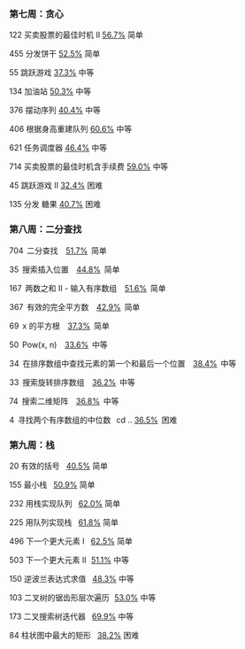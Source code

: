 ### 第七周：贪心

122  买卖股票的最佳时机 II  [56.7%](http://56.7%/)  简单  

455  分发饼干  [52.5%](http://52.5%/)  简单  

55  跳跃游戏  [37.3%](http://37.3%/)  中等  

134  加油站  [50.3%](http://50.3%/)  中等  

376  摆动序列  [40.4%](http://40.4%/)  中等  

406  根据身高重建队列  [60.6%](http://60.6%/)  中等  

621  任务调度器  [46.4%](http://46.4%/)  中等  

714  买卖股票的最佳时机含手续费  [59.0%](http://59.0%/)  中等  

45  跳跃游戏 II  [32.4%](http://32.4%/)  困难  

135  分发 糖果  [40.7%](http://40.7%/)  困难 

### 第八周：二分查找

704   二分查找      [51.7%](http://51.7%/)   简单  

35   搜索插入位置      [44.8%](http://44.8%/)   简单 

167   两数之和 II - 输入有序数组      [51.6%](http://51.6%/)   简单 

367   有效的完全平方数      [42.9%](http://42.9%/)   简单 

69   x 的平方根      [37.3%](http://37.3%/)   简单  

50   Pow(x, n)      [33.6%](http://33.6%/)   中等 

34   在排序数组中查找元素的第一个和最后一个位置      [38.4%](http://38.4%/)   中等 

33   搜索旋转排序数组      [36.2%](http://36.2%/)   中等 

74   搜索二维矩阵      [36.8%](http://36.8%/)   中等  

4   寻找两个有序数组的中位数    cd ..  [36.5%](http://36.5%/)   困难    

### 第九周：栈

20  有效的括号     [40.5%](http://40.5%/)  简单  

155  最小栈     [50.9%](http://50.9%/)  简单  

232  用栈实现队列     [62.0%](http://62.0%/)  简单  

225  用队列实现栈     [61.8%](http://61.8%/)  简单  

496  下一个更大元素 I     [62.5%](http://62.5%/)  简单  

503  下一个更大元素 II    [51.1%](http://51.1%/)  中等  

150  逆波兰表达式求值     [48.3%](http://48.3%/)  中等  

103  二叉树的锯齿形层次遍历    [53.0%](http://53.0%/)  中等  

173  二叉搜索树迭代器     [69.9%](http://69.9%/)  中等  

84  柱状图中最大的矩形     [38.2%](http://38.2%/)  困难 